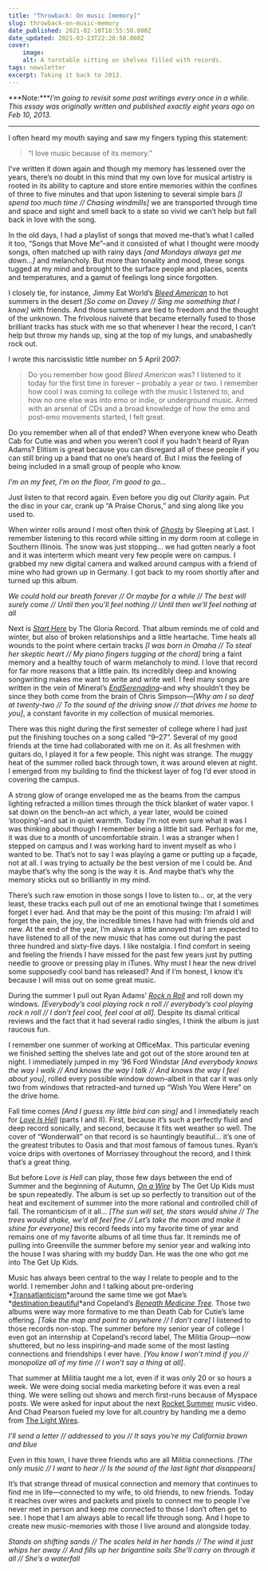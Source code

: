 ```yaml
---
title: "Throwback: On music [memory]"
slug: throwback-on-music-memory
date_published: 2021-02-10T18:55:50.000Z
date_updated: 2021-03-23T22:20:50.000Z
cover:
    image:
    alt: A turntable sitting on shelves filled with records.
tags: newsletter
excerpt: Taking it back to 2013.
---
```


***Note:****I’m going to revisit some past writings every once in a while. This essay was originally written and published exactly eight years ago on Feb 10, 2013.*

---

I often heard my mouth saying and saw my fingers typing this statement:

> “I love music because of its memory.”

I’ve written it down again and though my memory has lessened over the years, there’s no doubt in this mind that my own love for musical artistry is rooted in its ability to capture and store entire memories within the confines of three to five minutes and that upon listening to several simple bars *[I spend too much time // Chasing windmills]* we are transported through time and space and sight and smell back to a state so vivid we can’t help but fall back in love with the song.

In the old days, I had a playlist of songs that moved me–that’s what I called it too, “Songs that Move Me”–and it consisted of what I thought were moody songs, often matched up with rainy days *[and Mondays always get me down…]* and melancholy. But more than tonality and mood, these songs tugged at my mind and brought to the surface people and places, scents and temperatures, and a gamut of feelings long since forgotten.

I closely tie, for instance, Jimmy Eat World’s *[Bleed American](http://www.amazon.com/gp/product/B000VZLN5U/ref=as_li_ss_tl?ie=UTF8&amp;amp;camp=1789&amp;amp;creative=390957&amp;amp;creativeASIN=B000VZLN5U&amp;amp;linkCode=as2&amp;amp;tag=joggo-20)* to hot summers in the desert *[So come on Davey // Sing me something that I know]* with friends. And those summers are tied to freedom and the thought of the unknown. The frivolous naiveté that became eternally fused to those brilliant tracks has stuck with me so that whenever I hear the record, I can’t help but throw my hands up, sing at the top of my lungs, and unabashedly rock out.

I wrote this narcissistic little number on 5 April 2007:

> Do you remember how good *Bleed American* was? I listened to it today for the first time in forever – probably a year or two. I remember how cool I was coming to college with the music I listened to, and how no one else was into emo or indie, or underground music. Armed with an arsenal of CDs and a broad knowledge of how the emo and post-emo movements started, I felt great.

Do you remember when all of that ended? When everyone knew who Death Cab for Cutie was and when you weren’t cool if you hadn’t heard of Ryan Adams? Elitism is great because you can disregard all of these people if you can still bring up a band that no one’s heard of. But I miss the feeling of being included in a small group of people who know.

*I’m on my feet, I’m on the floor, I’m good to go…*

Just listen to that record again. Even before you dig out *Clarity* again. Put the disc in your car, crank up “A Praise Chorus,” and sing along like you used to.

When winter rolls around I most often think of *[Ghosts](http://www.amazon.com/gp/product/B000W1ZEXK/ref=as_li_ss_tl?ie=UTF8&amp;amp;camp=1789&amp;amp;creative=390957&amp;amp;creativeASIN=B000W1ZEXK&amp;amp;linkCode=as2&amp;amp;tag=joggo-20)* by Sleeping at Last. I remember listening to this record while sitting in my dorm room at college in Southern Illinois. The snow was just stopping… we had gotten nearly a foot and it was interterm which meant very few people were on campus. I grabbed my new digital camera and walked around campus with a friend of mine who had grown up in Germany. I got back to my room shortly after and turned up this album.

*We could hold our breath forever // Or maybe for a while // The best will surely come // Until then you’ll feel nothing // Until then we’ll feel nothing at all*

Next is *[Start Here](http://www.amazon.com/gp/product/B000QZZHFC/ref=as_li_ss_tl?ie=UTF8&amp;amp;camp=1789&amp;amp;creative=390957&amp;amp;creativeASIN=B000QZZHFC&amp;amp;linkCode=as2&amp;amp;tag=joggo-20)* by The Gloria Record. That album reminds me of cold and winter, but also of broken relationships and a little heartache. Time heals all wounds to the point where certain tracks *[I was born in Omaha // To steal her skeptic heart // My piano fingers tugging at the chord]* bring a faint memory and a healthy touch of warm melancholy to mind. I love that record for far more reasons that a little pain. Its incredibly deep and knowing songwriting makes me want to write and write well. I feel many songs are written in the vein of Mineral’s *[EndSerenading](http://www.amazon.com/gp/product/B001ED6UO2/ref=as_li_ss_tl?ie=UTF8&amp;amp;camp=1789&amp;amp;creative=390957&amp;amp;creativeASIN=B001ED6UO2&amp;amp;linkCode=as2&amp;amp;tag=joggo-20)*–and why shouldn’t they be since they both come from the brain of Chris Simpson—*[Why am I so deaf at twenty-two // To the sound of the driving snow // that drives me home to you]*, a constant favorite in my collection of musical memories.

There was this night during the first semester of college where I had just put the finishing touches on a song called “9–27”. Several of my good friends at the time had collaborated with me on it. As all freshmen with guitars do, I played it for a few people. This night was strange. The muggy heat of the summer rolled back through town, it was around eleven at night. I emerged from my building to find the thickest layer of fog I’d ever stood in covering the campus.

A strong glow of orange enveloped me as the beams from the campus lighting refracted a million times through the thick blanket of water vapor. I sat down on the bench–an act which, a year later, would be coined ’stooping’–and sat in quiet warmth. Today I’m not even sure what it was I was thinking about though I remember being a little bit sad. Perhaps for me, it was due to a month of uncomfortable strain. I was a stranger when I stepped on campus and I was working hard to invent myself as who I wanted to be. That’s not to say I was playing a game or putting up a façade, not at all. I was trying to actually *be* the best version of me I could be. And maybe that’s why the song is the way it is. And maybe that’s why the memory sticks out so brilliantly in my mind.

There’s such raw emotion in those songs I love to listen to… or, at the very least, these tracks each pull out of me an emotional twinge that I sometimes forget I ever had. And that may be the point of this musing: I’m afraid I will forget the pain, the joy, the incredible times I have had with friends old and new. At the end of the year, I’m always a little annoyed that I am expected to have listened to all of the new music that has come out during the past three hundred and sixty-five days. I like nostalgia. I find comfort in seeing and feeling the friends I have missed for the past few years just by putting needle to groove or pressing play in iTunes. Why must I hear the new drivel some supposedly cool band has released? And if I’m honest, I know it’s because I will miss out on some great music.

During the summer I pull out Ryan Adams’ *[Rock n Roll](http://www.amazon.com/gp/product/B000V9CSG4/ref=as_li_ss_tl?ie=UTF8&amp;amp;camp=1789&amp;amp;creative=390957&amp;amp;creativeASIN=B000V9CSG4&amp;amp;linkCode=as2&amp;amp;tag=joggo-20)* and roll down my windows. *[Everybody’s cool playing rock n roll // everybody’s cool playing rock n roll // I don’t feel cool, feel cool at all]*. Despite its dismal critical reviews and the fact that it had several radio singles, I think the album is just raucous fun.

I remember one summer of working at OfficeMax. This particular evening we finished setting the shelves late and got out of the store around ten at night. I immediately jumped in my ’96 Ford Windstar *[And everybody knows the way I walk // And knows the way I talk // And knows the way I feel about you]*, rolled every possible window down–albeit in that car it was only two from windows that retracted–and turned up “Wish You Were Here” on the drive home.

Fall time comes *[And I guess my little bird can sing]* and I immediately reach for *[Love Is Hell](http://www.amazon.com/gp/product/B000V9HVUC/ref=as_li_ss_tl?ie=UTF8&amp;amp;camp=1789&amp;amp;creative=390957&amp;amp;creativeASIN=B000V9HVUC&amp;amp;linkCode=as2&amp;amp;tag=joggo-20)* (parts I and II). First, because it’s such a perfectly fluid and deep record sonically, and second, because it fits wet weather so well. The cover of “Wonderwall” on that record is so hauntingly beautiful… it’s one of the greatest tributes to Oasis and that most famous of famous tunes. Ryan’s voice drips with overtones of Morrissey throughout the record, and I think that’s a great thing.

But before *Love is Hell* can play, those few days between the end of Summer and the beginning of Autumn, *[On a Wire](http://www.amazon.com/gp/product/B00B59EU88/ref=as_li_ss_tl?ie=UTF8&amp;amp;camp=1789&amp;amp;creative=390957&amp;amp;creativeASIN=B00B59EU88&amp;amp;linkCode=as2&amp;amp;tag=joggo-20)* by The Get Up Kids must be spun repeatedly. The album is set up so perfectly to transition out of the heat and excitement of summer into the more rational and controlled chill of fall. The romanticism of it all… *[The sun will set, the stars would shine // The trees would shake, we’d all feel fine // Let’s take the moon and make it shine for everyone]* this record feeds into my favorite time of year and remains one of my favorite albums of all time thus far. It reminds me of pulling into Greenville the summer before my senior year and walking into the house I was sharing with my buddy Dan. He was the one who got me into The Get Up Kids.

Music has always been central to the way I relate to people and to the world. I remember John and I talking about pre-ordering *[Transatlanticism](http://www.amazon.com/gp/product/B000S57T6A/ref=as_li_ss_tl?ie=UTF8&amp;amp;camp=1789&amp;amp;creative=390957&amp;amp;creativeASIN=B000S57T6A&amp;amp;linkCode=as2&amp;amp;tag=joggo-20)*around the same time we got Mae’s *[destination:beautiful](http://www.amazon.com/gp/product/B001I7ELHM/ref=as_li_ss_tl?ie=UTF8&amp;amp;camp=1789&amp;amp;creative=390957&amp;amp;creativeASIN=B001I7ELHM&amp;amp;linkCode=as2&amp;amp;tag=joggo-20)*and Copeland’s *[Beneath Medicine Tree](http://www.amazon.com/gp/product/B0011Y4N5W/ref=as_li_ss_tl?ie=UTF8&amp;amp;camp=1789&amp;amp;creative=390957&amp;amp;creativeASIN=B0011Y4N5W&amp;amp;linkCode=as2&amp;amp;tag=joggo-20)*. Those two albums were way more formative to me than Death Cab for Cutie’s lame offering. *[Take the map and point to anywhere // I don’t care]* I listened to those records non-stop. The summer before my senior year of college I even got an internship at Copeland’s record label, The Militia Group—now shuttered, but no less inspiring–and made some of the most lasting connections and friendships I ever have. *[You know I won’t mind if you // monopolize all of my time // I won’t say a thing at all]*.

That summer at Militia taught me a lot, even if it was only 20 or so hours a week. We were doing social media marketing before it was even a real thing. We were selling out shows and merch first-runs because of Myspace posts. We were asked for input about the next [Rocket Summer](http://www.amazon.com/gp/product/B0052GUB5G/ref=as_li_ss_tl?ie=UTF8&amp;amp;camp=1789&amp;amp;creative=390957&amp;amp;creativeASIN=B0052GUB5G&amp;amp;linkCode=as2&amp;amp;tag=joggo-20) music video. And Chad Pearson fueled my love for alt.country by handing me a demo from [The Light Wires](https://www.amazon.com/Invisible-Hand-Light-Wires/dp/B08B73YW1T/ref=sr_1_2?dchild=1&amp;keywords=the+light+wire&amp;qid=1612983297&amp;s=music&amp;sr=1-2).

*I’ll send a letter // addressed to you // It says you’re my California brown and blue*

Even in this town, I have three friends who are all Militia connections. *[The only music // I want to hear // Is the sound of the last light that disappears]*

It’s that strange thread of musical connection and memory that continues to find me in life—connected to my wife, to old friends, to new friends. Today it reaches over wires and packets and pixels to connect me to people I’ve never met in person and keep me connected to those I don’t often get to see. I hope that I am always able to recall life through song. And I hope to create new music-memories with those I live around and alongside today.

*Stands on shifting sands // The scales held in her hands // The wind it just whips her away // And fills up her brigantine sails She’ll carry on through it all // She’s a waterfall*
